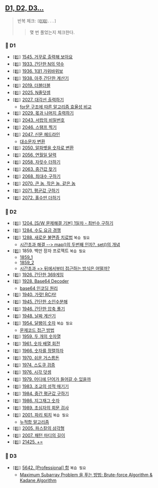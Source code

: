 ## [D1, D2, D3...](https://swexpertacademy.com/main/code/problem/problemList.do?contestProbId=&categoryId=&categoryType=&problemTitle=&orderBy=FIRST_REG_DATETIME&selectCodeLang=PYTHON&select-1=3&pageSize=30&pageIndex=1)
> 반복 체크: `[1️⃣2️⃣...]`
> > 몇 번 풀었는지 체크한다.

### 📂 D1
- `[1️⃣]` [1545. 거꾸로 출력해 보아요](https://github.com/SeoMiYoung/miyoung-zone/blob/main/SWEA/D1/1545.py)
- `[1️⃣]` [1933. 간단한 N의 약수](https://github.com/SeoMiYoung/miyoung-zone/commit/63158f0fa2e446dd565dbe92c630fb185f5e9e5e)
- `[1️⃣]` [1936. 1대1 가위바위보](https://github.com/SeoMiYoung/miyoung-zone/blob/main/SWEA/D1/1936.py)
- `[1️⃣]` [1938. 아주 간단한 계산기](https://github.com/SeoMiYoung/miyoung-zone/blob/main/SWEA/D1/1938.py)
- `[1️⃣]` [2019. 더블더블](https://github.com/SeoMiYoung/miyoung-zone/blob/main/SWEA/D1/2019.py)
- `[1️⃣]` [2025. N줄덧셈](https://github.com/SeoMiYoung/miyoung-zone/blob/main/SWEA/D1/2025.py)
- `[1️⃣]` [2027. 대각선 출력하기](https://github.com/SeoMiYoung/miyoung-zone/blob/main/SWEA/D1/2027.py)
   - [for문 구조에 따른 알고리즘 효율성 비교](https://github.com/SeoMiYoung/miyoung-zone/issues/1)
- `[1️⃣]` [2029. 몫과 나머지 출력하기](https://github.com/SeoMiYoung/miyoung-zone/blob/main/SWEA/D1/2029.py)
- `[1️⃣]` [2043. 서랍의 비밀번호](https://github.com/SeoMiYoung/miyoung-zone/blob/main/SWEA/D1/2043.py)
- `[1️⃣]` [2046. 스탬프 찍기](https://github.com/SeoMiYoung/miyoung-zone/blob/main/SWEA/D1/2046.py)
- `[1️⃣]` [2047. 신문 헤드라인](https://github.com/SeoMiYoung/miyoung-zone/blob/main/SWEA/D1/2047.py)
   - [대소문자 변환](https://github.com/SeoMiYoung/miyoung-zone/issues/2)
- `[1️⃣]` [2050. 알파벳을 숫자로 변환](https://github.com/SeoMiYoung/miyoung-zone/blob/main/SWEA/D1/2050.py)
- `[1️⃣]` [2056. 연월일 달력](https://github.com/SeoMiYoung/miyoung-zone/blob/main/SWEA/D1/2056.py)
- `[1️⃣]` [2058. 자릿수 더하기](https://github.com/SeoMiYoung/miyoung-zone/blob/main/SWEA/D1/2058.py)
- `[1️⃣]` [2063. 중간값 찾기](https://github.com/SeoMiYoung/miyoung-zone/blob/main/SWEA/D1/2063.py)
- `[1️⃣]` [2068. 최대수 구하기](https://github.com/SeoMiYoung/miyoung-zone/blob/main/SWEA/D1/2068.py)
- `[1️⃣]` [2070. 큰 놈, 작은 놈, 같은 놈](https://github.com/SeoMiYoung/miyoung-zone/blob/main/SWEA/D1/2070.py)
- `[1️⃣]` [2071. 평균값 구하기](https://github.com/SeoMiYoung/miyoung-zone/blob/main/SWEA/D1/2071.py)
- `[1️⃣]` [2072. 홀수만 더하기](https://github.com/SeoMiYoung/miyoung-zone/blob/main/SWEA/D1/2072.py)

### 📂 D2
- `[1️⃣]` [1204. [S/W 문제해결 기본] 1일차 - 최빈수 구하기](https://github.com/SeoMiYoung/miyoung-zone/blob/main/SWEA/D2/1204.py)
- `[1️⃣]` [1284. 수도 요금 경쟁](https://github.com/SeoMiYoung/miyoung-zone/blob/main/SWEA/D2/1284.py)
- `[1️⃣]` [1288. 새로운 불면증 치료법](https://github.com/SeoMiYoung/miyoung-zone/blob/main/SWEA/D2/1288.py) `복습 필요`
   - [시간초과 해결 --> map()의 두번째 인자?, set()의 개념](https://github.com/SeoMiYoung/miyoung-zone/issues/6)
- `[1️⃣]` 1859. 백만 장자 프로젝트 `복습 필요`
   - [1859_1](https://github.com/SeoMiYoung/miyoung-zone/blob/main/SWEA/D2/1859_1.py)
   - [1859_2](https://github.com/SeoMiYoung/miyoung-zone/blob/main/SWEA/D2/1859_2.py) 
   - [시간초과 => 뒤에서부터 접근하는 방식은 어떨까?](https://github.com/SeoMiYoung/miyoung-zone/issues/18)
- `[1️⃣]` [1926. 간단한 369게임](https://github.com/SeoMiYoung/miyoung-zone/blob/main/SWEA/D2/1926.py)
- `[1️⃣]` [1928. Base64 Decoder](https://github.com/SeoMiYoung/miyoung-zone/blob/main/SWEA/D2/1928.py)
   - [base64 인코딩 원리](https://github.com/SeoMiYoung/miyoung-zone/issues/7)
- `[1️⃣]` [1940. 가랏! RC카!](https://github.com/SeoMiYoung/miyoung-zone/blob/main/SWEA/D2/1940.py)
- `[1️⃣]` [1945. 간단한 소인수분해](https://github.com/SeoMiYoung/miyoung-zone/blob/main/SWEA/D2/1945.py)
- `[1️⃣]` [1946. 간단한 압축 풀기](https://github.com/SeoMiYoung/miyoung-zone/blob/main/SWEA/D2/1946.py)
- `[1️⃣]` [1948. 날짜 계산기](https://github.com/SeoMiYoung/miyoung-zone/blob/main/SWEA/D2/1948.py)
- `[1️⃣]` [1954. 달팽이 숫자](https://github.com/SeoMiYoung/miyoung-zone/blob/main/SWEA/D2/1954.py) `복습 필요`
   - [문제코드 접근 방법](https://github.com/SeoMiYoung/miyoung-zone/issues/12)
- `[1️⃣]` [1959. 두 개의 숫자열](https://github.com/SeoMiYoung/miyoung-zone/blob/main/SWEA/D2/1959.py)
- `[1️⃣]` [1961. 숫자 배열 회전](https://github.com/SeoMiYoung/miyoung-zone/blob/main/SWEA/D2/1961.py)
- `[1️⃣]` [1966. 숫자를 정렬하자](https://github.com/SeoMiYoung/miyoung-zone/blob/main/SWEA/D2/1966.py)
- `[1️⃣]` [1970. 쉬운 거스름돈](https://github.com/SeoMiYoung/miyoung-zone/blob/main/SWEA/D2/1970.py)
- `[1️⃣]` [1974. 스도쿠 검증](https://github.com/SeoMiYoung/miyoung-zone/blob/main/SWEA/D2/1974.py)
- `[1️⃣]` [1976. 시각 덧셈](https://github.com/SeoMiYoung/miyoung-zone/blob/main/SWEA/D2/1976.py)
- `[1️⃣]` [1979. 어디에 단어가 들어갈 수 있을까](https://github.com/SeoMiYoung/miyoung-zone/blob/main/SWEA/D2/1979.py)
- `[1️⃣]` [1983. 조교의 성적 매기기](https://github.com/SeoMiYoung/miyoung-zone/blob/main/SWEA/D2/1983.py)
- `[1️⃣]` [1984. 중간 평균값 구하기](https://github.com/SeoMiYoung/miyoung-zone/blob/main/SWEA/D2/1984.py)
- `[1️⃣]` [1986. 지그재그 숫자](https://github.com/SeoMiYoung/miyoung-zone/blob/main/SWEA/D2/1986.py)
- `[1️⃣]` [1989. 초심자의 회문 검사](https://github.com/SeoMiYoung/miyoung-zone/blob/main/SWEA/D2/1989.py)
- `[1️⃣]` [2001. 파리 퇴치](https://github.com/SeoMiYoung/miyoung-zone/blob/main/SWEA/D2/2001.py) `복습 필요`
   - [누적합 알고리즘](https://github.com/SeoMiYoung/miyoung-zone/issues/17)
- `[1️⃣]` [2005. 파스칼의 삼각형](https://github.com/SeoMiYoung/miyoung-zone/blob/main/SWEA/D2/2005.py)
- `[1️⃣]` [2007. 패턴 마디의 길이](https://github.com/SeoMiYoung/miyoung-zone/blob/main/SWEA/D2/2007.py)
- `[1️⃣]` [21425. +=](https://github.com/SeoMiYoung/miyoung-zone/blob/main/SWEA/D2/21425.py)
  
### 📂 D3
- `[1️⃣]` [5642. [Professional] 합](https://github.com/SeoMiYoung/miyoung-zone/blob/main/SWEA/D3/5642.py) `복습 필요`
   - [Maximum Subarray Problem 을 푸는 방법: Brute-force Algorithm & Kadane Algorithm](https://github.com/SeoMiYoung/miyoung-zone/issues/19)
